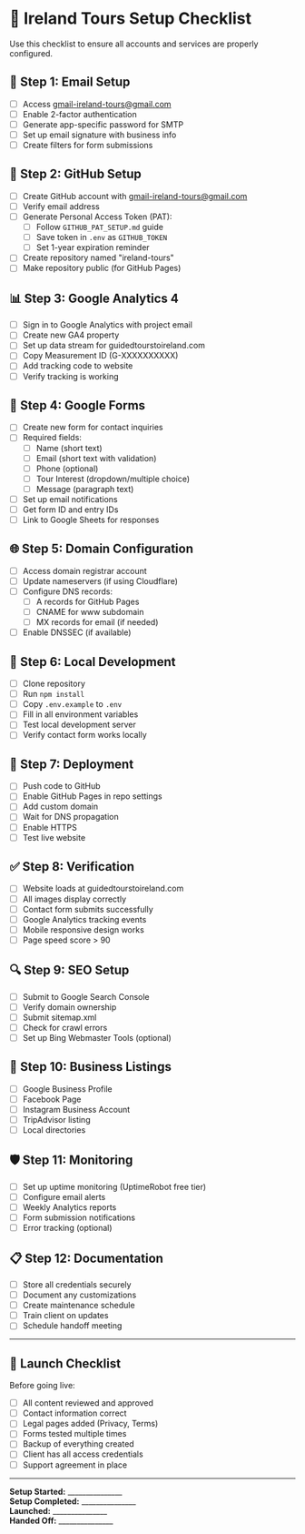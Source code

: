 # 🚀 Ireland Tours Setup Checklist

Use this checklist to ensure all accounts and services are properly configured.

## 📧 Step 1: Email Setup
- [ ] Access gmail-ireland-tours@gmail.com
- [ ] Enable 2-factor authentication
- [ ] Generate app-specific password for SMTP
- [ ] Set up email signature with business info
- [ ] Create filters for form submissions

## 🐙 Step 2: GitHub Setup
- [ ] Create GitHub account with gmail-ireland-tours@gmail.com
- [ ] Verify email address
- [ ] Generate Personal Access Token (PAT):
  - [ ] Follow `GITHUB_PAT_SETUP.md` guide
  - [ ] Save token in `.env` as `GITHUB_TOKEN`
  - [ ] Set 1-year expiration reminder
- [ ] Create repository named "ireland-tours"
- [ ] Make repository public (for GitHub Pages)

## 📊 Step 3: Google Analytics 4
- [ ] Sign in to Google Analytics with project email
- [ ] Create new GA4 property
- [ ] Set up data stream for guidedtourstoireland.com
- [ ] Copy Measurement ID (G-XXXXXXXXXX)
- [ ] Add tracking code to website
- [ ] Verify tracking is working

## 📝 Step 4: Google Forms
- [ ] Create new form for contact inquiries
- [ ] Required fields:
  - [ ] Name (short text)
  - [ ] Email (short text with validation)
  - [ ] Phone (optional)
  - [ ] Tour Interest (dropdown/multiple choice)
  - [ ] Message (paragraph text)
- [ ] Set up email notifications
- [ ] Get form ID and entry IDs
- [ ] Link to Google Sheets for responses

## 🌐 Step 5: Domain Configuration
- [ ] Access domain registrar account
- [ ] Update nameservers (if using Cloudflare)
- [ ] Configure DNS records:
  - [ ] A records for GitHub Pages
  - [ ] CNAME for www subdomain
  - [ ] MX records for email (if needed)
- [ ] Enable DNSSEC (if available)

## 🔧 Step 6: Local Development
- [ ] Clone repository
- [ ] Run `npm install`
- [ ] Copy `.env.example` to `.env`
- [ ] Fill in all environment variables
- [ ] Test local development server
- [ ] Verify contact form works locally

## 🚀 Step 7: Deployment
- [ ] Push code to GitHub
- [ ] Enable GitHub Pages in repo settings
- [ ] Add custom domain
- [ ] Wait for DNS propagation
- [ ] Enable HTTPS
- [ ] Test live website

## ✅ Step 8: Verification
- [ ] Website loads at guidedtourstoireland.com
- [ ] All images display correctly
- [ ] Contact form submits successfully
- [ ] Google Analytics tracking events
- [ ] Mobile responsive design works
- [ ] Page speed score > 90

## 🔍 Step 9: SEO Setup
- [ ] Submit to Google Search Console
- [ ] Verify domain ownership
- [ ] Submit sitemap.xml
- [ ] Check for crawl errors
- [ ] Set up Bing Webmaster Tools (optional)

## 📱 Step 10: Business Listings
- [ ] Google Business Profile
- [ ] Facebook Page
- [ ] Instagram Business Account
- [ ] TripAdvisor listing
- [ ] Local directories

## 🛡️ Step 11: Monitoring
- [ ] Set up uptime monitoring (UptimeRobot free tier)
- [ ] Configure email alerts
- [ ] Weekly Analytics reports
- [ ] Form submission notifications
- [ ] Error tracking (optional)

## 📋 Step 12: Documentation
- [ ] Store all credentials securely
- [ ] Document any customizations
- [ ] Create maintenance schedule
- [ ] Train client on updates
- [ ] Schedule handoff meeting

---

## 🎉 Launch Checklist

Before going live:
- [ ] All content reviewed and approved
- [ ] Contact information correct
- [ ] Legal pages added (Privacy, Terms)
- [ ] Forms tested multiple times
- [ ] Backup of everything created
- [ ] Client has all access credentials
- [ ] Support agreement in place

---

**Setup Started:** _______________  
**Setup Completed:** _______________  
**Launched:** _______________  
**Handed Off:** _______________